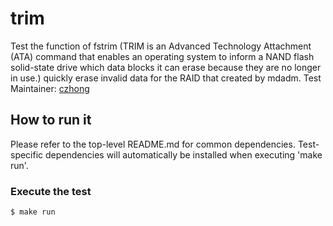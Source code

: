 # trim
Test the function of fstrim (TRIM is an Advanced Technology Attachment (ATA) command that enables an operating system to inform a NAND flash solid-state drive  which data blocks it can erase because they are no longer in use.) quickly erase invalid data for the RAID that created by mdadm.
Test Maintainer: [czhong](mailto:czhong@redhat.com )

## How to run it
Please refer to the top-level README.md for common dependencies. Test-specific dependencies will automatically be installed when executing 'make run'.

### Execute the test
```bash
$ make run
```
